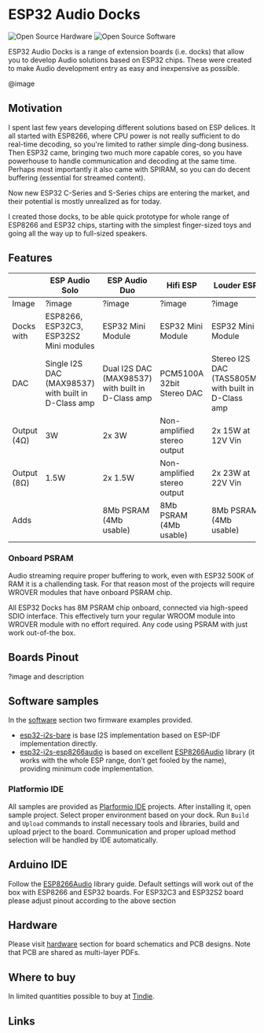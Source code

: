 # ESP32 Audio Docks

![Open Source Hardware](/doc/images/open-source-hardware-logo.png)
![Open Source Software](/doc/images/open-source-software-logo.png)

ESP32 Audio Docks is a range of extension boards (i.e. docks) that allow you to develop Audio solutions based on ESP32 chips. These were created to make Audio development entry as easy and inexpensive as possible. 

@image

## Motivation

I spent last few years developing different solutions based on ESP delices. It all started with ESP8266, where CPU power is not really sufficient to do real-time decoding, so you're limited to rather simple ding-dong business. Then ESP32 came, bringing two much more capable cores, so you have powerhouse to handle communication and decoding at the same time. Perhaps most importantly it also came with SPIRAM, so you can do decent buffering (essential for streamed content). 

Now new ESP32 C-Series and S-Series chips are entering the market, and their potential is mostly unrealized as for today.

I created those docks, to be able quick prototype for whole range of ESP8266 and ESP32 chips, starting with the simplest finger-sized toys and going all the way up to full-sized speakers.

## Features

|             | ESP Audio Solo                                      | ESP Audio Duo                                     | Hifi ESP                    | Louder ESP                                            |
|-------------|-----------------------------------------------------|---------------------------------------------------|-----------------------------|-------------------------------------------------------|
| Image       | ?image                                              | ?image                                            | ?image                      | ?image                                                |
| Docks with  | ESP8266, ESP32C3, ESP32S2 Mini modules              | ESP32 Mini Module                                 | ESP32 Mini Module           | ESP32 Mini Module                                     |
| DAC         | Single I2S DAC (MAX98537) with built in D-Class amp | Dual I2S DAC (MAX98537) with built in D-Class amp | PCM5100A 32bit Stereo DAC   | Stereo I2S DAC (TAS5805M) with   built in D-Class amp |
| Output (4Ω) | 3W                                                  | 2x 3W                                             | Non-amplified stereo output | 2x 15W at 12V Vin                                     |
| Output (8Ω) | 1.5W                                                | 2x 1.5W                                           | Non-amplified stereo output | 2x 23W at 22V Vin                                     |
| Adds        |                                                     | 8Mb PSRAM (4Mb usable)                            | 8Mb PSRAM (4Mb usable)      | 8Mb PSRAM (4Mb usable)                                |

### Onboard PSRAM

Audio streaming require proper buffering to work, even with ESP32 500K of RAM it is a challending task. For that reason most of the projects will require WROVER modules that have onboard PSRAM chip. 

All ESP32 Docks has 8M PSRAM chip onboard, connected via high-speed SDIO interface. This effectively turn your regular WROOM module into WROVER module with no effort required. Any code using PSRAM with just work out-of-the box.

## Boards Pinout

?image and description 

## Software samples

In the [software](/firmware) section two firmware examples provided.

- [esp32-i2s-bare](/firmware/esp32-i2s-bare/) is base I2S implementation based on ESP-IDF implementation directly.
- [esp32-i2s-esp8266audio](/firmware/esp32-i2s-esp8266audio/) is based on excellent [ESP8266Audio](https://github.com/earlephilhower/ESP8266Audio) library (it works with the whole ESP range, don't get fooled by the name), providing minimum code implementation. 

### Platformio IDE
 
All samples are provided as [Plarformio IDE](https://platformio.org/platformio-ide) projects. After installing it, open sample project. Select proper environment based on your dock. Run `Build` and `Upload` commands to install necessary tools and libraries, build and upload prject to the board. Communication and proper upload method selection will be handled by IDE automatically. 

## Arduino IDE

Follow the [ESP8266Audio](https://github.com/earlephilhower/ESP8266Audio) library guide. Default settings will work out of the box with ESP8266 and ESP32 boards. For ESP32C3 and ESP32S2 board please adjust pinout according to the above section

## Hardware

Please visit [hardware](/hardware/) section for board schematics and PCB designs. Note that PCB are shared as multi-layer PDFs.

## Where to buy

In limited quantities possible to buy at [Tindie](https://www.tindie.com/products/sonocotta/).

## Links
